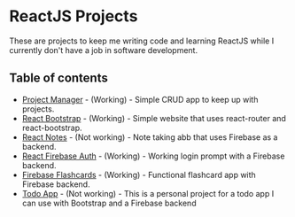 # ReactJS Projects

These are projects to keep me writing code and learning ReactJS while I currently don't have a job in software development.

## Table of contents
- [Project Manager](https://github.com/bobbypinard/React-Projects/tree/master/projectmanager) - (Working) - Simple CRUD app to keep up with projects.
- [React Bootstrap](https://github.com/bobbypinard/React-Projects/tree/master/react-bootstrap) - (Working) - Simple website that uses react-router and react-bootstrap.
- [React Notes](https://github.com/bobbypinard/React-Projects/tree/master/reactnotes) - (Not working) - Note taking abb that uses Firebase as a backend.
- [React Firebase Auth](https://github.com/bobbypinard/React-Projects/tree/master/react-firebase-auth) - (Working) - Working login prompt with a Firebase backend.
- [Firebase Flashcards](https://github.com/bobbypinard/React-Projects/tree/master/firebase-flashcard) - (Working) - Functional flashcard app with Firebase backend.
- [Todo App](https://github.com/bobbypinard/React-Projects/tree/master/todo-app) - (Not working) - This is a personal project for a todo app I can use with Bootstrap and a Firebase backend
